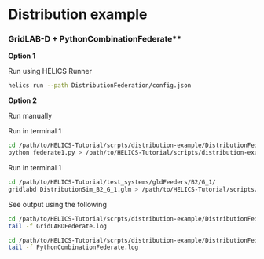 # Distribution example


### GridLAB-D + PythonCombinationFederate**

**Option 1**

Run using HELICS Runner

```bash
helics run --path DistributionFederation/config.json
```

**Option 2**

Run manually

Run in terminal 1

```bash
cd /path/to/HELICS-Tutorial/scrpts/distribution-example/DistributionFederation/
python federate1.py > /path/to/HELICS-Tutorial/scripts/distribution-example/DistributionFederation/PythonCombinationFederate.log 2>&1
```

Run in terminal 1

```bash
cd /path/to/HELICS-Tutorial/test_systems/gldFeeders/B2/G_1/
gridlabd DistributionSim_B2_G_1.glm > /path/to/HELICS-Tutorial/scripts/distribution-example/DistributionFederation/GridLABDFederate.log 2>&1
```

See output using the following

```bash
cd /path/to/HELICS-Tutorial/scrpts/distribution-example/DistributionFederation/
tail -f GridLABDFederate.log
```

```bash
cd /path/to/HELICS-Tutorial/scrpts/distribution-example/DistributionFederation/
tail -f PythonCombinationFederate.log
```
